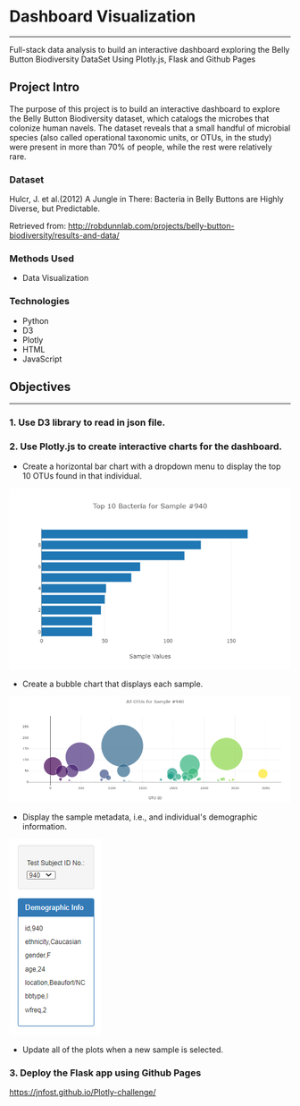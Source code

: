 # Dashboard Visualization
<hr>
Full-stack data analysis to build an interactive dashboard exploring the Belly Button Biodiversity DataSet Using Plotly.js, Flask and Github Pages

## Project Intro
The purpose of this project is to build an interactive dashboard to explore the Belly Button Biodiversity dataset, which catalogs the microbes that colonize human navels.
The dataset reveals that a small handful of microbial species (also called operational taxonomic units, or OTUs, in the study) were present in more than 70% of people, while the rest were relatively rare.

### Dataset
Hulcr, J. et al.(2012) A Jungle in There: Bacteria in Belly Buttons are Highly Diverse, but Predictable. 

Retrieved from: http://robdunnlab.com/projects/belly-button-biodiversity/results-and-data/

### Methods Used
* Data Visualization


### Technologies
* Python
* D3
* Plotly
* HTML
* JavaScript

## Objectives
<hr>

### 1. Use D3 library to read in json file.

### 2. Use Plotly.js to create interactive charts for the dashboard.
* Create a horizontal bar chart with a dropdown menu to display the top 10 OTUs found in that individual.

![](Images/Bar.png)

* Create a bubble chart that displays each sample.

![](Images/Bubble.png)

* Display the sample metadata, i.e., and individual's demographic information.

![](Images/Demographics.png)

* Update all of the plots when a new sample is selected.

### 3. Deploy the Flask app using Github Pages
https://jnfost.github.io/Plotly-challenge/



 
